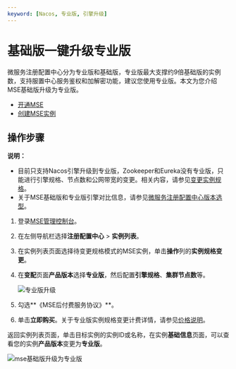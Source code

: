 ```yaml
---
keyword: [Nacos, 专业版, 引擎升级]
---
```


# 基础版一键升级专业版

微服务注册配置中心分为专业版和基础版，专业版最大支撑约9倍基础版的实例数，支持服置中心服务鉴权和加解密功能，建议您使用专业版。本文为您介绍MSE基础版升级为专业版。

-   [开通MSE](https://www.aliyun.com/product/mse)
-   [创建MSE实例](/cn.zh-CN/快速入门/微服务注册配置中心/创建ZooKeeper引擎.md)

## 操作步骤

**说明：**

-   目前只支持Nacos引擎升级到专业版，Zookeeper和Eureka没有专业版，只能进行引擎规格、节点数和公网带宽的变更。相关内容，请参见[变更实例规格](/cn.zh-CN/产品计费/微服务注册配置中心/变更实例规格.md)。
-   关于MSE基础版和专业版引擎对比信息，请参见[微服务注册配置中心版本选型](/cn.zh-CN/产品计费/微服务注册配置中心/微服务注册配置中心版本选型.md)。

1.  登录[MSE管理控制台](https://mse.console.aliyun.com)。

2.  在左侧导航栏选择**注册配置中心** \> **实例列表**。

3.  在实例列表页面选择待变更规格模式的MSE实例，单击**操作**列的**实例规格变更**。

4.  在**变配**页面**产品版本**选择**专业版**，然后配置**引擎规格**、**集群节点数**等。

    ![专业版升级](https://static-aliyun-doc.oss-accelerate.aliyuncs.com/assets/img/zh-CN/5371064261/p288650.png)

5.  勾选**《MSE后付费服务协议》**。

6.  单击**立即购买**。关于专业版实例规格变更计费详情，请参见[价格说明](/cn.zh-CN/产品计费/微服务注册配置中心/价格说明.md)。


返回实例列表页面，单击目标实例的实例ID或名称，在实例**基础信息**页面，可以查看您的实例**产品版本**变更为**专业版**。

![mse基础版升级为专业版](https://static-aliyun-doc.oss-accelerate.aliyuncs.com/assets/img/zh-CN/5371064261/p289142.png)

